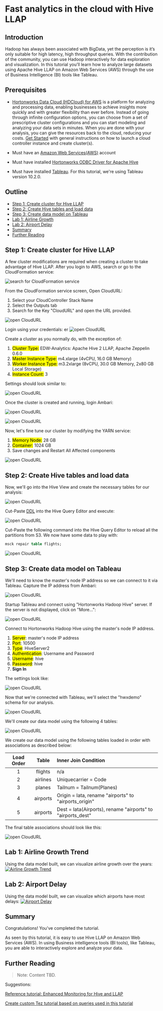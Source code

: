 # Fast analytics in the cloud with Hive LLAP

## Introduction

Hadoop has always been associated with BigData, yet the perception is it’s only suitable for high latency, high throughput queries. With the contribution of the community, you can use Hadoop interactively for data exploration and visualization.  In this tutorial you’ll learn how to analyze large datasets using Apache Hive LLAP on Amazon Web Services (AWS) through the use of Business Intelligence (BI) tools like Tableau.

## Prerequisites

-   [Hortonworks Data Cloud (HDCloud) for AWS](https://hortonworks.com/products/cloud/aws/) is a platform for analyzing and processing data, enabling businesses to achieve insights more quickly and with greater flexibility than ever before. Instead of going through infinite configuration options, you can choose from a set of prescriptive cluster configurations and you can start modeling and analyzing your data sets in minutes. When you are done with your analysis, you can give the resources back to the cloud, reducing your costs. [Get Started](http://hortonworks.github.io/hdp-aws/) with general instructions on how to launch a cloud controller instance and create cluster(s).

-   Must have an [Amazon Web Services(AWS)](https://aws.amazon.com/) account
-   Must have installed [Hortonworks ODBC Driver for Apache Hive](http://hortonworks.com/downloads/#addons)
-   Must have installed [Tableau](https://www.tableau.com/). For this tutorial, we're using Tableau version 10.2.0.

## Outline

-   [Step 1: Create cluster for Hive LLAP](#create-cluster-for-hive-llap)
-   [Step 2: Create Hive tables and load data](#create-hive-tables-and-load-data)
-   [Step 3: Create data model on Tableau](#create-data-model-on-tableau)
-   [Lab 1: Airline Growth](#airline-growth)
-   [Lab 2: Airport Delay](#airport-delay)
-   [Summary](#summary)
-   [Further Reading](#further-reading)


## Step 1: Create cluster for Hive LLAP

A few cluster modifications are required when creating a cluster to take advantage of Hive LLAP. After you login to AWS, search or go to the CloudFormation service:

![search for CloudFormation service](assets/cluster1.png)

From the CloudFormation service screen, Open CloudURL:
1. Select your CloudController Stack Name
2. Select the Outputs tab
3. Search for the Key "CloudURL" and open the URL provided.

![open CloudURL](assets/cluster2.png)

Login using your credentials:
er
![open CloudURL](assets/cluster3.png)

Create a cluster as you normally do, with the exception of:
1. <mark>Cluster Type:</mark> EDW-Analytics: Apache Hive 2 LLAP, Apache Zeppelin 0.6.0
2. <mark>Master Instance Type:</mark> m4.xlarge (4vCPU, 16.0 GB Memory)
3. <mark>Worker Instance Type:</mark> m3.2xlarge (8vCPU, 30.0 GB Memory, 2x80 GB Local Storage)
4. <mark>Instance Count:</mark> 3

Settings should look similar to:

![open CloudURL](assets/cluster4.png)

Once the cluster is created and running, login Ambari:

![open CloudURL](assets/cluster5.png)

![open CloudURL](assets/cluster6.png)

Now, let's fine tune our cluster by modifying the YARN service:
1. <mark>Memory Node:</mark> 28 GB
2. <mark>Container:</mark> 1024 GB
3. Save changes and Restart All Affected components

![open CloudURL](assets/cluster7.png)


## Step 2: Create Hive tables and load data
Now, we'll go into the Hive View and create the necessary tables for our analysis:

![open CloudURL](assets/hiveview1.png)

Cut-Paste [DDL](assets/hiveview-ddl.sql) into the Hive Query Editor and execute:

![open CloudURL](assets/hiveview2.png)

Cut-Paste the following command into the Hive Query Editor to reload all the partitions from S3. We now have some data to play with:

```sql
msck repair table flights;
```

![open CloudURL](assets/hiveview3.png)


## Step 3: Create data model on Tableau

We'll need to know the master's node IP address so we can connect to it via Tableau. Capture the IP address from Ambari:

![open CloudURL](assets/tableau-ip.png)

Startup Tableau and connect using "Hortonworks Hadoop Hive" server. If the server is not displayed, click on "More...":

![open CloudURL](assets/tableau1.png)

Connect to Hortonworks Hadoop Hive using the master's node IP address.
1. <mark>Server</mark>: master's node IP address
2. <mark>Port</mark>: 10500
3. <mark>Type</mark>: HiveServer2
4. <mark>Authentication</mark>: Username and Password
3. <mark>Username</mark>: hive
3. <mark>Password</mark>: hive
5. **Sign In**

The settings look like:

![open CloudURL](assets/tableau2.png)

Now that we're connected with Tableau, we'll select the "hwxdemo" schema for our analysis.

![open CloudURL](assets/tableau3.png)

We'll create our data model using the following 4 tables:

![open CloudURL](assets/tableau4.png)

We create our data model using the following tables loaded in order with associations as described below:

| Load Order  | Table     | Inner Join Condition                                        |
| :---------: | :-------: | :---------------------------------------------------------- |
| 1           | flights   | n/a                                                         |
| 2           | airlines  | Uniquecarrier = Code                                        |
| 3           | planes    | Tailnum = Tailnum(Planes)                                   |
| 4           | airports  | Origin = Iata, rename "airports" to "airports_origin"       |
| 5           | airports  | Dest = Iata(Airports), rename "airports" to "airports_dest" |

The final table associations should look like this:

![open CloudURL](assets/tableau5.png)

## Lab 1: Airline Growth Trend

Using the data model built, we can visualize airline growth over the years:
[![Airline Growth Trend](assets/airline-growth.png)](https://www.youtube.com/embed/6ED4I2KME0w?start=847&end=984)

## Lab 2: Airport Delay

Using the data model built, we can visualize which airports have most delays:
[![Airport Delay](assets/airport-delay.png)](https://www.youtube.com/embed/6ED4I2KME0w?start=994&end=1373)

## Summary

Congratulations! You've completed the tutorial.

As seen by this tutorial, it is easy to use Hive LLAP on Amazon Web Services (AWS). In using Business intelligence tools (BI tools), like Tableau, you are able to interactively explore and analyze your data.

## Further Reading

> Note: Content TBD.

Suggestions:

[Reference tutorial: Enhanced Monitoring for Hive and LLAP](http://xxxxxxx)

[Create custom Tez tutorial based on queries used in this tutorial](http://xxxxxx)
